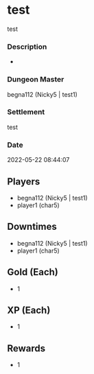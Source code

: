 # test
test
### Description
-
### Dungeon Master
begna112 (Nicky5 | test1)
### Settlement
test
### Date
2022-05-22 08:44:07
## Players
* begna112 (Nicky5 | test1)
* player1 (char5)
## Downtimes
* begna112 (Nicky5 | test1)
* player1 (char5)
## Gold (Each)
* 1
## XP (Each)
* 1
## Rewards
* 1